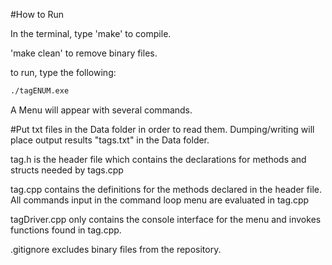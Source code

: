 #How to Run

In the terminal, type 'make' to compile.

'make clean' to remove binary files.

to run, type the following:

```bash
./tagENUM.exe
```
A Menu will appear with several commands.

#Put txt files in the Data folder in order to read them. Dumping/writing will place output results "tags.txt" in the Data folder.

tag.h is the header file which contains the declarations for methods and structs needed by tags.cpp

tag.cpp contains the definitions for the methods declared in the header file. All commands input in the command loop menu are evaluated in tag.cpp

tagDriver.cpp only contains the console interface for the menu and invokes functions found in tag.cpp.

.gitignore excludes binary files from the repository.